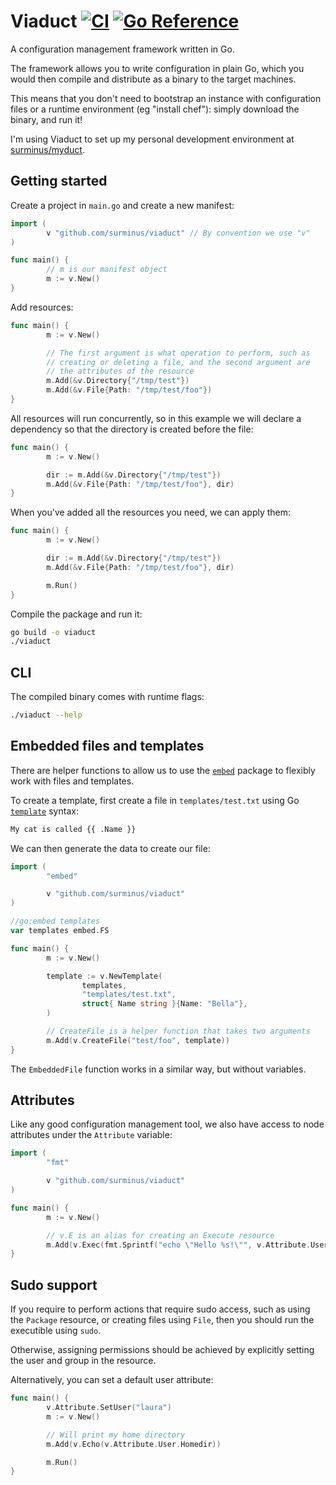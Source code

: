# Viaduct [![CI](https://github.com/surminus/viaduct/actions/workflows/ci.yaml/badge.svg)](https://github.com/surminus/viaduct/actions/workflows/ci.yaml) [![Go Reference](https://pkg.go.dev/badge/github.com/surminus/viaduct.svg)](https://pkg.go.dev/github.com/surminus/viaduct)

A configuration management framework written in Go.

The framework allows you to write configuration in plain Go, which you would
then compile and distribute as a binary to the target machines.

This means that you don't need to bootstrap an instance with configuration
files or a runtime environment (eg "install chef"): simply download the binary,
and run it!

I'm using Viaduct to set up my personal development environment at
[surminus/myduct](https://github.com/surminus/myduct).

## Getting started

Create a project in `main.go` and create a new manifest:

```go
import (
        v "github.com/surminus/viaduct" // By convention we use "v"
)

func main() {
        // m is our manifest object
        m := v.New()
}
```

Add resources:

```go
func main() {
        m := v.New()

        // The first argument is what operation to perform, such as
        // creating or deleting a file, and the second argument are
        // the attributes of the resource
        m.Add(&v.Directory{"/tmp/test"})
        m.Add(&v.File{Path: "/tmp/test/foo"})
}
```

All resources will run concurrently, so in this example we will declare a
dependency so that the directory is created before the file:

```go
func main() {
        m := v.New()

        dir := m.Add(&v.Directory{"/tmp/test"})
        m.Add(&v.File{Path: "/tmp/test/foo"}, dir)
}
```

When you've added all the resources you need, we can apply them:

```go
func main() {
        m := v.New()

        dir := m.Add(&v.Directory{"/tmp/test"})
        m.Add(&v.File{Path: "/tmp/test/foo"}, dir)

        m.Run()
}
```

Compile the package and run it:
```bash
go build -o viaduct
./viaduct
```

## CLI

The compiled binary comes with runtime flags:
```bash
./viaduct --help
```

## Embedded files and templates

There are helper functions to allow us to use the
[`embed`](https://pkg.go.dev/embed) package to flexibly work with files and
templates.

To create a template, first create a file in `templates/test.txt` using Go
[`template`](https://pkg.go.dev/text/template) syntax:

```bash
My cat is called {{ .Name }}
```

We can then generate the data to create our file:

```go
import (
        "embed"

        v "github.com/surminus/viaduct"
)

//go:embed templates
var templates embed.FS

func main() {
        m := v.New()

        template := v.NewTemplate(
                templates,
                "templates/test.txt",
                struct{ Name string }{Name: "Bella"},
        )

        // CreateFile is a helper function that takes two arguments
        m.Add(v.CreateFile("test/foo", template))
}
```

The `EmbeddedFile` function works in a similar way, but without variables.

## Attributes

Like any good configuration management tool, we also have access to node
attributes under the `Attribute` variable:

```go
import (
        "fmt"

        v "github.com/surminus/viaduct"
)

func main() {
        m := v.New()

        // v.E is an alias for creating an Execute resource
        m.Add(v.Exec(fmt.Sprintf("echo \"Hello %s!\"", v.Attribute.User.Username)))
}
```

## Sudo support

If you require to perform actions that require sudo access, such as using the
`Package` resource, or creating files using `File`, then you should run the
executible using `sudo`.

Otherwise, assigning permissions should be achieved by explicitly setting the
user and group in the resource.

Alternatively, you can set a default user attribute:
```go
func main() {
        v.Attribute.SetUser("laura")
        m := v.New()

        // Will print my home directory
        m.Add(v.Echo(v.Attribute.User.Homedir))

        m.Run()
}
```
